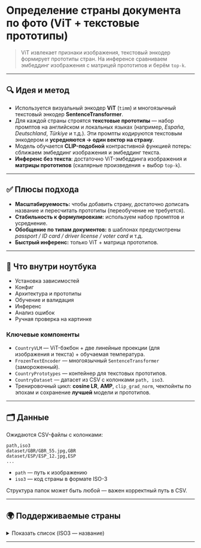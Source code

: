 # Определение страны документа по фото (ViT + текстовые прототипы)

> ViT извлекает признаки изображения, текстовый энкодер формирует прототипы стран. На инференсе сравниваем эмбеддинг изображения с матрицей прототипов и берём `top-k`.

---

## 🔍 Идея и метод

- Используется визуальный энкодер **ViT** (`timm`) и многоязычный текстовый энкодер **SentenceTransformer**.  
- Для каждой страны строятся **текстовые прототипы** — набор промптов на английском и локальных языках (например, *España*, *Deutschland*, *Türkiye* и т.д.). Эти промпты кодируются текстовым энкодером и **усредняются → один вектор на страну**.  
- Модель обучается **CLIP-подобной** контрастивной функцией потерь: сближаем эмбеддинг изображения и эмбеддинг текста.  
- **Инференс без текста**: достаточно ViT-эмбеддинга изображения и **матрицы прототипов** (скалярные произведения + выбор `top-k`).  

---

## ✅ Плюсы подхода

- **Масштабируемость:** чтобы добавить страну, достаточно дописать название и пересчитать прототипы (переобучение не требуется).  
- **Стабильность к формулировкам:** используем набор промптов и усреднение.  
- **Обобщение по типам документов:** в шаблонах предусмотрены *passport / ID card / driver license / voter card* и т.д.  
- **Быстрый инференс:** только ViT + матрица прототипов.  

---

## 📒 Что внутри ноутбука

- Установка зависимостей  
- Конфиг  
- Архитектура и прототипы  
- Обучение и валидация  
- Инференс  
- Анализ ошибок  
- Ручная проверка на картинке  

### Ключевые компоненты
- `CountryVLM` — ViT-бэкбон + две линейные проекции (для изображения и текста) + обучаемая температура.  
- `FrozenTextEncoder` — многоязычный `SentenceTransformer` (замороженный).  
- `CountryPrototypes` — контейнер для текстовых прототипов.  
- `CountryDataset` — датасет из CSV с колонками `path, iso3`.  
- Тренировочный цикл: **cosine LR**, **AMP**, `clip_grad_norm`, чекпойнты по эпохам и сохранение **лучшей** модели и прототипов.  

---

## 🗂️ Данные

Ожидаются CSV-файлы с колонками:

```csv
path,iso3
dataset/GBR/GBR_55.jpg,GBR
dataset/ESP/ESP_12.jpg,ESP
...
```

- `path` — путь к изображению  
- `iso3` — код страны в формате ISO-3

Структура папок может быть любой — важен корректный путь в CSV.

---

## 🌍 Поддерживаемые страны

<details>
<summary>Показать список (ISO3 — название)</summary>

ARG — Argentina • AUS — Australia • BEL — Belgium • BGR — Bulgaria • BLR — Republic of Belarus • BRA — Brazil • CAN — Canada • CHL — Chile • CHN — China • DEU — Germany • DOM — Dominican Republic • ESP — Spain • EST — Estonia • FRA — France • GBR — United Kingdom • HUN — Hungary • IDN — Indonesia • IND — India • IRL — Ireland • ITA — Italy • JPN — Japan • KAZ — Kazakhstan • KGZ — Kyrgyzstan • KOR — South Korea • MDA — Moldova • MEX — Mexico • NLD — Netherlands • POL — Poland • RUS — Russia • SVK — Slovakia • SWE — Sweden • TUR — Turkey • UKR — Ukraine • USA — United States • UZB — Uzbekistan • ZAF — South Africa

</details>

---
